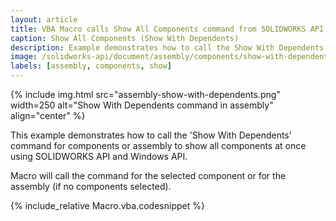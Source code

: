 ```yaml
---
layout: article
title: VBA Macro calls Show All Components command from SOLIDWORKS API
caption: Show All Components (Show With Dependents)
description: Example demonstrates how to call the Show With Dependents command for components or assembly using SOLIDWORKS API
image: /solidworks-api/document/assembly/components/show-with-dependents/assembly-show-with-dependents.png
labels: [assembly, components, show]
---
```

{% include img.html src="assembly-show-with-dependents.png" width=250 alt="Show With Dependents command in assembly" align="center" %}

This example demonstrates how to call the 'Show With Dependents' command for components or assembly to show all components at once using SOLIDWORKS API and Windows API.

Macro will call the command for the selected component or for the assembly (if no components selected).

{% include_relative Macro.vba.codesnippet %}